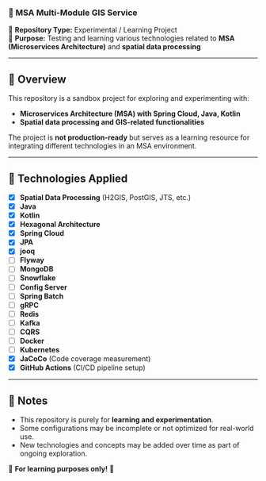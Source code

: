 ### **🚀 MSA Multi-Module GIS Service**

📌 **Repository Type:** Experimental / Learning Project  
📌 **Purpose:** Testing and learning various technologies related to **MSA (Microservices Architecture)** and **spatial
data processing**

---

## **📝 Overview**

This repository is a sandbox project for exploring and experimenting with:

- **Microservices Architecture (MSA) with Spring Cloud, Java, Kotlin**
- **Spatial data processing and GIS-related functionalities**

The project is **not production-ready** but serves as a learning resource for integrating different technologies in an
MSA environment.

---

## **🚀 Technologies Applied**

- [x] **Spatial Data Processing** (H2GIS, PostGIS, JTS, etc.)
- [x] **Java**
- [x] **Kotlin**
- [x] **Hexagonal Architecture**
- [x] **Spring Cloud**
- [x] **JPA**
- [x] **jooq**
- [ ] **Flyway**
- [ ] **MongoDB**
- [ ] **Snowflake**
- [ ] **Config Server**
- [ ] **Spring Batch**
- [ ] **gRPC**
- [ ] **Redis**
- [ ] **Kafka**
- [ ] **CQRS**
- [ ] **Docker**
- [ ] **Kubernetes**
- [x] **JaCoCo** (Code coverage measurement)
- [x] **GitHub Actions** (CI/CD pipeline setup)

---

## **📌 Notes**

- This repository is purely for **learning and experimentation**.
- Some configurations may be incomplete or not optimized for real-world use.
- New technologies and concepts may be added over time as part of ongoing exploration.

🚀 **For learning purposes only!** 🚀
